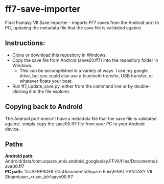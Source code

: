 # ff7-save-importer
Final Fantasy VII Save Importer - imports FF7 saves from the Android port to PC, updating the metadata file that the save file is validated against.  

## Instructions:
* Clone or download this repository in Windows.
* Copy the save file from Android (save00.ff7) into the repository folder in Windows.
  * This can be accomplished in a variety of ways. I use my google drive, but you could also use a bluetooth transfer, USB transfer, or whatever floats your boat.
* Run ff7_update_save.py, either from the command line or by double-clicking it in the file explorer.

## Copying back to Android
The Android port doesn't have a metadata file that the save file is validated against. simply copy the save00.ff7 file from your PC to your Android device.

## Paths
**Android path:** Android/data/com.square_enix.android_googleplay.FFVII/files/Documents/save00.ff7  
**PC path:** %USERPROFILE%\Documents\Square Enix\FINAL FANTASY VII Steam\user_<user_id>\save00.ff7  
